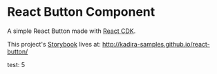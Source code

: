# React Button Component

A simple React Button made with [React CDK](https://github.com/kadirahq/react-cdk).

This project's [Storybook](https://github.com/kadirahq/react-storybook) lives at: <http://kadira-samples.github.io/react-button/>

test: 5
